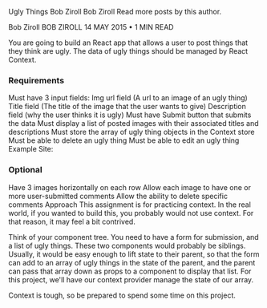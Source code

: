 Ugly Things
Bob Ziroll
Bob Ziroll
Read more posts by this author.

Bob Ziroll
BOB ZIROLL
14 MAY 2015 • 1 MIN READ

You are going to build an React app that allows a user to post things that they think are ugly. The data of ugly things should be managed by React Context.

### Requirements

Must have 3 input fields:
Img url field (A url to an image of an ugly thing)
Title field (The title of the image that the user wants to give)
Description field (why the user thinks it is ugly)
Must have Submit button that submits the data
Must display a list of posted images with their associated titles and descriptions
Must store the array of ugly thing objects in the Context store
Must be able to delete an ugly thing
Must be able to edit an ugly thing
Example Site:

### Optional

Have 3 images horizontally on each row
Allow each image to have one or more user-submitted comments
Allow the ability to delete specific comments
Approach
This assignment is for practicing context. In the real world, if you wanted to build this, you probably would not use context. For that reason, it may feel a bit contrived.

Think of your component tree. You need to have a form for submission, and a list of ugly things. These two components would probably be siblings. Usually, it would be easy enough to lift state to their parent, so that the form can add to an array of ugly things in the state of the parent, and the parent can pass that array down as props to a component to display that list. For this project, we'll have our context provider manage the state of our array.

Context is tough, so be prepared to spend some time on this project.
